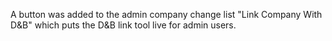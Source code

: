 A button was added to the admin company change list "Link Company With D&B" which
puts the D&B link tool live for admin users.
